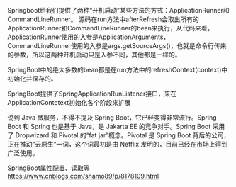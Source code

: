 Springboot给我们提供了两种“开机启动”某些方法的方式：ApplicationRunner和CommandLineRunner。
源码在run方法中afterRefresh会取出所有的ApplicationRunner和CommandLineRunner的bean来执行，从代码来看，ApplicationRunner使用的入参是ApplicationArguments，CommandLineRunner使用的入参是args.getSourceArgs()，也就是命令行传来的参数，所以这两种开机启动只是入参不同，其他都是一样的。


SpringBoot中的绝大多数的bean都是在run方法中的refreshContext(context)中初始化并保存的。


SpringBoot提供了SpringApplicationRunListener接口，来在ApplicationContetext初始化各个阶段来扩展



说到 Java 微服务，不得不提及 Spring Boot，它已经变得非常流行。Spring Boot 和 Spring 也是基于 Java，是 Jakarta EE 的竞争对手。Spring Boot 采用了 Dropwizard 和 Pivotal 的“fat jar”概念。Pivotal 是 Spring Boot 背后的公司，正在推动“云原生”一词，这个词最初是由 Netflix 发明的，目前已经在市场上得到广泛使用。



SpringBoot属性配置、读取等
https://www.cnblogs.com/shamo89/p/8178109.html




